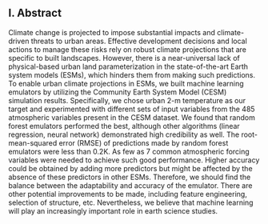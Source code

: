 ## I. Abstract

Climate change is projected to impose substantial impacts and climate-driven threats to urban areas. Effective development decisions and local actions to manage these risks rely on robust climate projections that are specific to built landscapes. However, there is a near-universal lack of physical-based urban land parameterization in the state-of-the-art Earth system models (ESMs), which hinders them from making such predictions. To enable urban climate projections in ESMs, we built machine learning emulators by utilizing the Community Earth System Model (CESM) simulation results. Specifically, we chose urban 2-m temperature as our target and experimented with different sets of input variables from the 485 atmospheric variables present in the CESM dataset. We found that random forest emulators performed the best, although other algorithms (linear regression, neural network) demonstrated high credibility as well. The root-mean-squared error (RMSE) of predictions made by random forest emulators were less than 0.2K. As few as 7 common atmospheric forcing variables were needed to achieve such good performance. Higher accuracy could be obtained by adding more predictors but might be affected by the absence of these predictors in other ESMs. Therefore, we should find the balance between the adaptability and accuracy of the emulator. There are other potential improvements to be made, including feature engineering, selection of structure, etc. Nevertheless, we believe that machine learning will play an increasingly important role in earth science studies.
